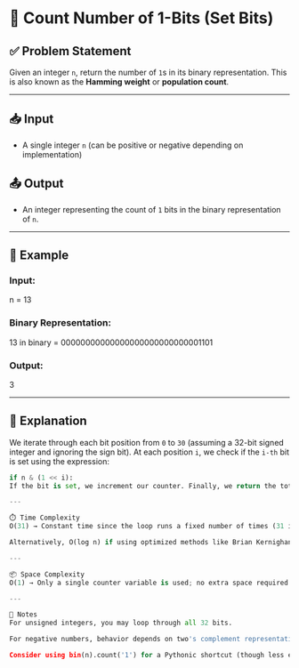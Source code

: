 # 🧮 Count Number of 1-Bits (Set Bits)

## ✅ Problem Statement

Given an integer `n`, return the number of `1`s in its binary representation. This is also known as the **Hamming weight** or **population count**.

---

## 📥 Input

- A single integer `n` (can be positive or negative depending on implementation)

## 📤 Output

- An integer representing the count of `1` bits in the binary representation of `n`.

---

## 🧪 Example

### Input:
n = 13

### Binary Representation:
13 in binary = 00000000000000000000000000001101

### Output:
3

---

## 🧠 Explanation

We iterate through each bit position from `0` to `30` (assuming a 32-bit signed integer and ignoring the sign bit). At each position `i`, we check if the `i-th` bit is set using the expression:

```python
if n & (1 << i):
If the bit is set, we increment our counter. Finally, we return the total count.

---

⏱️ Time Complexity
O(31) → Constant time since the loop runs a fixed number of times (31 iterations).

Alternatively, O(log n) if using optimized methods like Brian Kernighan’s algorithm.

---

📦 Space Complexity
O(1) → Only a single counter variable is used; no extra space required.

---

📌 Notes
For unsigned integers, you may loop through all 32 bits.

For negative numbers, behavior depends on two's complement representation.

Consider using bin(n).count('1') for a Pythonic shortcut (though less educational for bit manipulation practice).